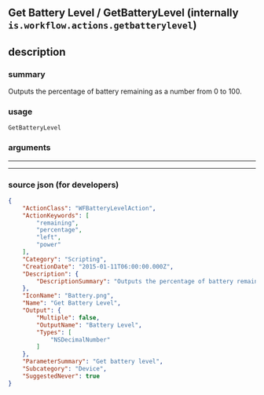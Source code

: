 
## Get Battery Level / GetBatteryLevel (internally `is.workflow.actions.getbatterylevel`)


## description

### summary

Outputs the percentage of battery remaining as a number from 0 to 100.


### usage
```
GetBatteryLevel 
```

### arguments

---



---

### source json (for developers)

```json
{
	"ActionClass": "WFBatteryLevelAction",
	"ActionKeywords": [
		"remaining",
		"percentage",
		"left",
		"power"
	],
	"Category": "Scripting",
	"CreationDate": "2015-01-11T06:00:00.000Z",
	"Description": {
		"DescriptionSummary": "Outputs the percentage of battery remaining as a number from 0 to 100."
	},
	"IconName": "Battery.png",
	"Name": "Get Battery Level",
	"Output": {
		"Multiple": false,
		"OutputName": "Battery Level",
		"Types": [
			"NSDecimalNumber"
		]
	},
	"ParameterSummary": "Get battery level",
	"Subcategory": "Device",
	"SuggestedNever": true
}
```
